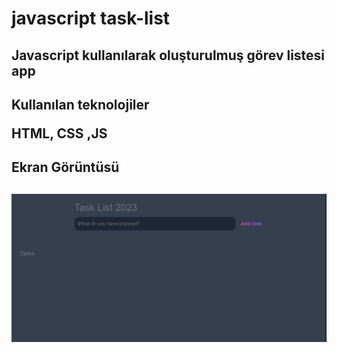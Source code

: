 <h1> javascript task-list <h2>

<p> Javascript kullanılarak oluşturulmuş görev listesi app <p>

<h2> Kullanılan teknolojiler<p>

<p>HTML, CSS ,JS <p>

<h2> Ekran Görüntüsü <h2>

![](projeaktif.gif)


